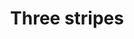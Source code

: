 ---
ee_id_thing: '4383'
site: '1'
type: '2'
inv_num: 2017-023
add_credit:
url: 2017-023-three-stripes
title: Three stripes
year: '2017'
display_year: '2017'
medium: Inkjet on canvas (x3)
dims: 108 x 36 in
pitch:
ps:
live_url:
youtube:
related_code:
imgs: three-stripes-2017-023-install-database-ih-1.jpg
subheading:
download:
commission:
related:
layout: things-i-made
---